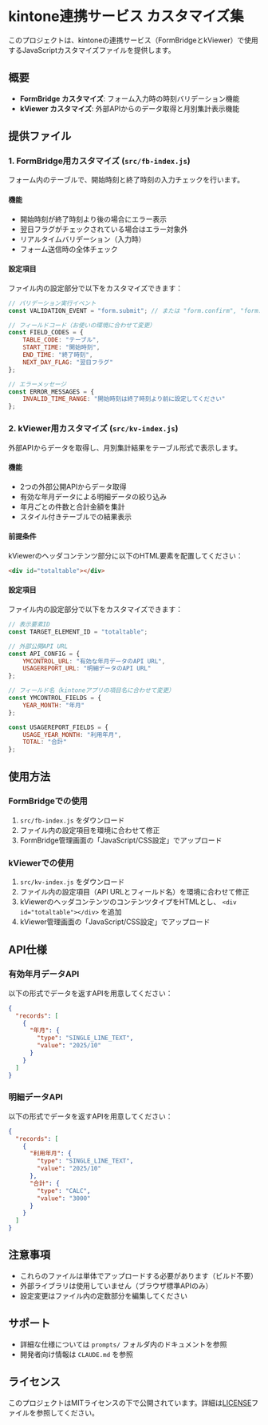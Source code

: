 # kintone連携サービス カスタマイズ集

このプロジェクトは、kintoneの連携サービス（FormBridgeとkViewer）で使用するJavaScriptカスタマイズファイルを提供します。

## 概要

- **FormBridge カスタマイズ**: フォーム入力時の時刻バリデーション機能
- **kViewer カスタマイズ**: 外部APIからのデータ取得と月別集計表示機能

## 提供ファイル

### 1. FormBridge用カスタマイズ (`src/fb-index.js`)

フォーム内のテーブルで、開始時刻と終了時刻の入力チェックを行います。

#### 機能
- 開始時刻が終了時刻より後の場合にエラー表示
- 翌日フラグがチェックされている場合はエラー対象外
- リアルタイムバリデーション（入力時）
- フォーム送信時の全体チェック

#### 設定項目
ファイル内の設定部分で以下をカスタマイズできます：

```javascript
// バリデーション実行イベント
const VALIDATION_EVENT = "form.submit"; // または "form.confirm", "form.step.moving"

// フィールドコード（お使いの環境に合わせて変更）
const FIELD_CODES = {
    TABLE_CODE: "テーブル",
    START_TIME: "開始時刻", 
    END_TIME: "終了時刻",
    NEXT_DAY_FLAG: "翌日フラグ"
};

// エラーメッセージ
const ERROR_MESSAGES = {
    INVALID_TIME_RANGE: "開始時刻は終了時刻より前に設定してください"
};
```

### 2. kViewer用カスタマイズ (`src/kv-index.js`)

外部APIからデータを取得し、月別集計結果をテーブル形式で表示します。

#### 機能
- 2つの外部公開APIからデータ取得
- 有効な年月データによる明細データの絞り込み
- 年月ごとの件数と合計金額を集計
- スタイル付きテーブルでの結果表示

#### 前提条件
kViewerのヘッダコンテンツ部分に以下のHTML要素を配置してください：

```html
<div id="totaltable"></div>
```

#### 設定項目
ファイル内の設定部分で以下をカスタマイズできます：

```javascript
// 表示要素ID
const TARGET_ELEMENT_ID = "totaltable";

// 外部公開API URL
const API_CONFIG = {
    YMCONTROL_URL: "有効な年月データのAPI URL",
    USAGEREPORT_URL: "明細データのAPI URL"
};

// フィールド名（kintoneアプリの項目名に合わせて変更）
const YMCONTROL_FIELDS = {
    YEAR_MONTH: "年月"
};

const USAGEREPORT_FIELDS = {
    USAGE_YEAR_MONTH: "利用年月",
    TOTAL: "合計"
};
```

## 使用方法

### FormBridgeでの使用

1. `src/fb-index.js` をダウンロード
2. ファイル内の設定項目を環境に合わせて修正
3. FormBridge管理画面の「JavaScript/CSS設定」でアップロード

### kViewerでの使用

1. `src/kv-index.js` をダウンロード
2. ファイル内の設定項目（API URLとフィールド名）を環境に合わせて修正
3. kViewerのヘッダコンテンツのコンテンツタイプをHTMLとし、 `<div id="totaltable"></div>` を追加
4. kViewer管理画面の「JavaScript/CSS設定」でアップロード

## API仕様

### 有効年月データAPI

以下の形式でデータを返すAPIを用意してください：

```json
{
  "records": [
    {
      "年月": {
        "type": "SINGLE_LINE_TEXT", 
        "value": "2025/10"
      }
    }
  ]
}
```

### 明細データAPI

以下の形式でデータを返すAPIを用意してください：

```json
{
  "records": [
    {
      "利用年月": {
        "type": "SINGLE_LINE_TEXT",
        "value": "2025/10"
      },
      "合計": {
        "type": "CALC",
        "value": "3000"
      }
    }
  ]
}
```

## 注意事項

- これらのファイルは単体でアップロードする必要があります（ビルド不要）
- 外部ライブラリは使用していません（ブラウザ標準APIのみ）
- 設定変更はファイル内の定数部分を編集してください

## サポート

- 詳細な仕様については `prompts/` フォルダ内のドキュメントを参照
- 開発者向け情報は `CLAUDE.md` を参照

## ライセンス

このプロジェクトはMITライセンスの下で公開されています。詳細は[LICENSE](LICENSE)ファイルを参照してください。
